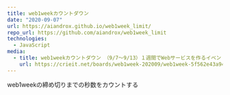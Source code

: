 ```yaml
---
title: web1weekカウントダウン
date: "2020-09-07"
url: https://aiandrox.github.io/web1week_limit/
repo_url: https://github.com/aiandrox/web1week_limit
technologies:
  - JavaScript
media:
  - title: web1weekカウントダウン （9/7～9/13）１週間でWebサービスを作るイベント - お題「2」 - Crieit
    url: https://crieit.net/boards/web1week-202009/web1week-5f562e43a9449
---
```


web1weekの締め切りまでの秒数をカウントする
